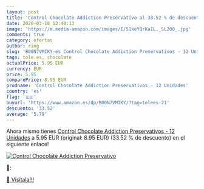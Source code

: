 ```yaml
---
layout: post
title: 'Control Chocolate Addiction Preservativo al 33.52 % de descuento'
date: 2020-03-18 12:40:13
image: 'https://m.media-amazon.com/images/I/51keYQrKaIL._SL200_.jpg'
comments: true
category: ofertas
author: ring
slug: 'B00N7VMIKY-es Control Chocolate Addiction Preservativos - 12 Unidades'
tags: tole.es, chocolate
actualPrice: 5.95 EUR
currency: EUR
price: 5.95
comparePrice: 8.95 EUR
prodname: 'Control Chocolate Addiction Preservativos - 12 Unidades'
country: 'es'
flag: '🇪🇸'
buyurl: 'https://www.amazon.es/dp/B00N7VMIKY/?tag=tolees-21'
descuento: '33.52'
average: '5.79'
---
```


Ahora mismo tienes [Control Chocolate Addiction Preservativos - 12 Unidades](https://www.amazon.es/dp/B00N7VMIKY/?tag=tolees-21) a 5.95 EUR (original: 8.95 EUR) (33.52 %  de descuento) en el siguiente enlace!

[![Control Chocolate Addiction Preservativo](https://m.media-amazon.com/images/I/51keYQrKaIL._SL200_.jpg)](https://www.amazon.es/dp/B00N7VMIKY/?tag=tolees-21)

🔎:


[🛒 Visítala!!!](https://www.amazon.es/dp/B00N7VMIKY/?tag=tolees-21)
